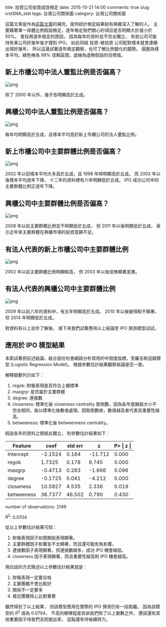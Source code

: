 title: 投資公司投資成效檢定
date: 2015-10-21 14:00
comments: true
slug: ivstSNA_stat
tags: 台灣公司關係圖
category: 台灣公司關係圖


這篇文章是作為[前篇文章]({filename}2015-10-ivstSNA.md)的補充，提供統計檢定結果給有興趣深入了解的人。
主要藉著單一母體比例假設檢定，逐年檢定我們關心的項目是否明顯大於或小於 50%。
會採用逐年檢定的原因，
因為每年的資料並不完全獨立，
有些公司可能持有某公司好幾年後才撐到 IPO，
如此同組 投資-被投資 公司配對樣本就會連續出現好幾年，
所以這邊試著逐年檢定觀察，也可了解比例變化的趨勢。
圓圈為樣本平均，綠色棒為 99% 信賴區間，虛線為虛無假設的目標值。


## 新上市櫃公司中法人董監比例是否偏高？

![png]({filename}/images/ivstSNA_stat_files/ErrIvstRatio.New.png)

除了 2000 年以外，幾乎皆明顯高於五成。


## 興櫃公司中法人董監比例是否偏高？

![png]({filename}/images/ivstSNA_stat_files/ErrIvstRatio.Reg.png)

每年均明顯高於五成，且樣本平均高於新上市櫃公司的法人董監比例。


## 新上市櫃公司中主要群體比例是否偏高？

![png]({filename}/images/ivstSNA_stat_files/ErrMaxGrpRatio.New.png)

2002 年以前樣本平均大多高於五成，且 1998 年時明顯高於五成。
而 2003 年以後樣本平均逐年下降， 十二年的資料裡有六年明顯低於五成。
IPO 成功公司中的主要群體比例正逐年下降。


## 興櫃公司中主要群體比例是否偏高？

![png]({filename}/images/ivstSNA_stat_files/ErrMaxGrpRatio.Reg.png)

2008 年以前主要群體比例並不明顯低於五成，
但 2011 年以後明顯低於五成，
表示近年來主要群體在興櫃市場的投資意願不足。


## 有法人代表的新上市櫃公司中主要群體比例

![png]({filename}/images/ivstSNA_stat_files/ErrMaxGrp2Ivst.New.png)

2002 年以前主要群體比例明顯較高，
但 2003 年以後並無顯著差異。


## 有法人代表的興櫃公司中主要群體比例

![png]({filename}/images/ivstSNA_stat_files/ErrMaxGrp2Ivst.Reg.png)

2009 年以前八年的資料中，有五年明顯高於五成。
2010 年以後變得較不顯著，但 2014 年明顯低於五成。


對資料有以上初步了解後，
接下來我們試著應用以上結論至 IPO 預測模型試試。


## 應用於 IPO 模型結果


本節試著把前述結論，結合部份社會網路分析常用的中間度指標，至羅吉斯迴歸模型 (Logistic Regression Model)。
根據參數估計結果觀察結論是否一致。

解釋變數列示如下：

1. regok: 財報表現是否符合上櫃標準
2. maxgrp: 是否屬於主要群體
3. degree: 連接數
4. closeness: 標準化後 closeness centrality 取倒數，因為各年度網路大小不完全相同，故以標準化後數值處理。因取倒數故，數值越高者代表其重要性越高。
5. betweeness: 標準化後 betweenness centrality。


假設各年的資料之間彼此獨立，
則參數估計結果如下：


Feature    | coef    | std err |      z  | P> &#124; z &#124; 
---------- | ------- | ------- | ------- | -----
Intercept  | -2.1524 |   0.184 | -11.712 | 0.000
regok      |  1.7325 |   0.178 |   9.745 | 0.000
maxgrp     | -0.4713 |   0.283 |  -1.666 | 0.096
degree     | -0.1725 |   0.041 |  -4.212 | 0.000
closeness  | 10.5927 |   4.535 |   2.336 | 0.019
betweeness | 36.7377 |  46.502 |   0.790 | 0.430

number of observations: 2149

$R^2$: 0.0704


從以上參數估計結果可知：

1. 財報表現因子如預期般表現顯著。
2. 主要群體因子影響並不太顯著，而且還可能有負影響。
3. 連接數因子表現顯著，但連接數越多，成功 IPO 機會越低。
4. closeness 因子表現顯著，而且重要性越高則 IPO 機會越高。

用白話的方式簡述以上參數估計結果就是：

1. 財報表現一定要合格
2. 主要團體不會比較好
3. 關係不一定要多
4. 接近團體核心比較重要

雖然得到了以上結果，
但該模型應用在實際的 IPO 預測仍有一段距離。
因為該模型的 $R^2$ 值為 0.0704，
不高的解釋程度告訴我們除了以上變數之外，
應該還有其他重要因子待我們去挖掘出來，
這點還有待後續努力。

